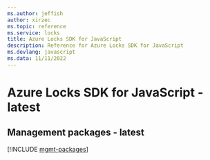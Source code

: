```yaml
---
ms.author: jeffish
author: xirzec
ms.topic: reference
ms.service: locks
title: Azure Locks SDK for JavaScript
description: Reference for Azure Locks SDK for JavaScript
ms.devlang: javascript
ms.data: 11/11/2022
---
```

# Azure Locks SDK for JavaScript - latest

## Management packages - latest
[!INCLUDE [mgmt-packages](locks-mgmt-index.md)]